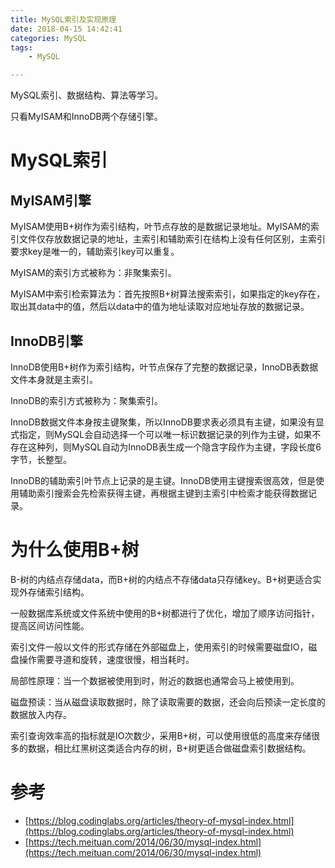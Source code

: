 ```yaml
---
title: MySQL索引及实现原理
date: 2018-04-15 14:42:41
categories: MySQL
tags: 
	- MySQL

---
```


MySQL索引、数据结构、算法等学习。

<!--more-->

只看MyISAM和InnoDB两个存储引擎。

# MySQL索引

## MyISAM引擎

MyISAM使用B+树作为索引结构，叶节点存放的是数据记录地址。MyISAM的索引文件仅存放数据记录的地址，主索引和辅助索引在结构上没有任何区别，主索引要求key是唯一的，辅助索引key可以重复。

MyISAM的索引方式被称为：非聚集索引。

MyISAM中索引检索算法为：首先按照B+树算法搜索索引，如果指定的key存在，取出其data中的值，然后以data中的值为地址读取对应地址存放的数据记录。

## InnoDB引擎

InnoDB使用B+树作为索引结构，叶节点保存了完整的数据记录，InnoDB表数据文件本身就是主索引。

InnoDB的索引方式被称为：聚集索引。

InnoDB数据文件本身按主键聚集，所以InnoDB要求表必须具有主键，如果没有显式指定，则MySQL会自动选择一个可以唯一标识数据记录的列作为主键，如果不存在这种列，则MySQL自动为InnoDB表生成一个隐含字段作为主键，字段长度6字节，长整型。

InnoDB的辅助索引叶节点上记录的是主键。InnoDB使用主键搜索很高效，但是使用辅助索引搜索会先检索获得主键，再根据主键到主索引中检索才能获得数据记录。

# 为什么使用B+树

B-树的内结点存储data，而B+树的内结点不存储data只存储key。B+树更适合实现外存储索引结构。

一般数据库系统或文件系统中使用的B+树都进行了优化，增加了顺序访问指针，提高区间访问性能。

索引文件一般以文件的形式存储在外部磁盘上，使用索引的时候需要磁盘IO，磁盘操作需要寻道和旋转，速度很慢，相当耗时。

局部性原理：当一个数据被使用到时，附近的数据也通常会马上被使用到。

磁盘预读：当从磁盘读取数据时，除了读取需要的数据，还会向后预读一定长度的数据放入内存。

索引查询效率高的指标就是IO次数少，采用B+树，可以使用很低的高度来存储很多的数据，相比红黑树这类适合内存的树，B+树更适合做磁盘索引数据结构。

# 参考

- [https://blog.codinglabs.org/articles/theory-of-mysql-index.html](https://blog.codinglabs.org/articles/theory-of-mysql-index.html)
- [https://tech.meituan.com/2014/06/30/mysql-index.html](https://tech.meituan.com/2014/06/30/mysql-index.html)